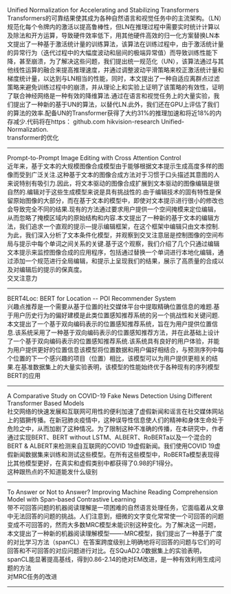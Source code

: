  Unified Normalization for Accelerating and Stabilizing Transformers    
 Transformers的可靠结果使其成为各种自然语言和视觉任务中的主流架构。（LN）规范化每个令牌内的激活以提高鲁棒性，但LN在推理过程中需要实时统计计算以及除法和开方运算，导致硬件效率低下，用其他硬件高效的归一化方案替换LN本文提出了一种基于激活统计量的训练算法，该算法在训练过程中，由于激活统计量的异常行为（迭代过程中的大幅度波动和层间的极端异常值）而导致训练性能下降，甚至崩溃，为了解决这些问题，我们提出统一规范化（UN），该算法通过与其他线性运算的融合来提高推理速度，并通过调整波动平滑策略来校正激活统计量和梯度统计量，以达到与LN相当的性能，同时，本文提出了一种自适应离群点过滤策略来避免训练过程中的崩溃，并从理论上和实验上证明了该策略的有效性，证明了联合神经网络是一种有效的降维算法.通过在语言和视觉任务上的大量实验，我们提出了一种新的基于UN的算法，以替代LN.此外，我们还在GPU上评估了我们的算法的效率.配备UN的Transformer获得了大约31%的推理加速和将近18%的内存减少.代码将在https： github.com hikvision-research Unified-Normalization.   
 transformer的优化    

 -----    
 Prompt-to-Prompt Image Editing with Cross Attention Control      
 近年来，基于文本的大规模图像合成模型由于能够根据文本提示生成高度多样的图像而受到广泛关注.这种基于文本的图像合成方法对于习惯于口头描述其意图的人来说特别有吸引力.因此，将文本驱动的图像合成扩展到文本驱动的图像编辑是很自然的.编辑对于这些生成模型来说是具有挑战性的.由于编辑技术的固有特性是保留原始图像的大部分，而在基于文本的模型中，即使对文本提示进行很小的修改也会导致完全不同的结果.现有的方法通过要求用户提供一个空间掩模来定位编辑，从而忽略了掩模区域内的原始结构和内容.本文提出了一种新的基于文本的编辑方法，我们追求一个直观的提示—提示编辑框架，在这个框架中编辑只由文本控制.为此，我们深入分析了文本条件化模型，并观察到交叉注意层是控制图像的空间布局与提示中每个单词之间关系的关键.基于这个观察，我们介绍了几个只通过编辑文本提示来监控图像合成的应用程序，包括通过替换一个单词进行本地化编辑，通过添加一个规范进行全局编辑，和提示上呈现我们的结果，展示了高质量的合成以及对编辑后的提示的保真度。     
 交叉注意力   
 
 ------    
 BERT4Loc: BERT for Location -- POI Recommender System    
 兴趣点推荐是一个需要从基于位置的社交媒体平台中提取精确位置信息的难题.基于用户历史行为的偏好建模是此类位置感知推荐系统的另一个挑战性和关键问题.本文提出了一个基于双向编码表示的位置感知推荐系统，旨在为用户提供位置信息.该系统采用了一种基于双向编码表示的位置感知推荐方法，并在此基础上设计了一个基于双向编码表示的位置感知推荐系统.该系统具有良好的用户体验，并能为用户提供更好的位置信息该模型将位置数据和用户偏好相结合，与预测序列中每个位置的下一个感兴趣的项目（位置）相比，该模型可以为用户提供更相关的结果.在基准数据集上的大量实验表明，该模型的性能始终优于各种现有的序列模型    
 BERT的应用  

 ------    
 A Comparative Study on COVID-19 Fake News Detection Using Different Transformer Based Models    
 社交网络的快速发展和互联网可用性的便利加速了虚假新闻和谣言在社交媒体网站上的猖獗传播。在新冠肺炎疫情中，这种误导性信息使人们的精神和身体生命处于危险之中，从而加剧了这种情况。为了限制这种不准确的传播，在本研究中，作者通过实现BERT、BERT without LSTM、ALBERT、RoBERTa以及一个混合的BERT & ALBERT来检测来自互联网的COVID 19虚假新闻。我们使用COVID 19虚假新闻数据集来训练和测试这些模型。在所有这些模型中，RoBERTa模型表现得比其他模型更好，在真实和虚假类别中都获得了0.98的F1得分。   
 这种跟热点的不知道能发什么级别    

 -------   
 To Answer or Not to Answer? Improving Machine Reading Comprehension Model with Span-based Contrastive Learning   
 带不可回答问题的机器阅读理解是一项困难的自然语言处理任务，它面临着从文章中无法回答的问题的挑战。人们注意到，细微的文字变化常常使一个可回答的问题变成不可回答的，然而大多数MRC模型未能识别这种变化。为了解决这一问题，本文提出了一种新的机器阅读理解模型——-MRC模型，我们提出了一种基于广度的对比学习方法（spanCL）在答案跨度级别上明确地将可回答的问题与它们的可回答和不可回答的对应问题进行对比。在SQuAD2.0数据集上的实验表明，spanCL能显著提高基线，得到0.86-2.14的绝对EM改进，是一种有效利用生成问题的方法   
 对MRC任务的改进  

 -----   
 